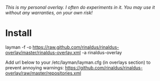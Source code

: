 *This is my personal overlay. I often do experiments in it. You may use it without any warranties, on your own risk!*

# Install

layman -f -o https://raw.github.com/rinaldus/rinaldus-overlay/master/rinaldus-overlay.xml -a rinaldus-overlay

Add url below to your /etc/layman/layman.cfg (in overlays section) to prevent annoying warnings:
https://github.com/rinaldus/rinaldus-overlay/raw/master/repositories.xml
